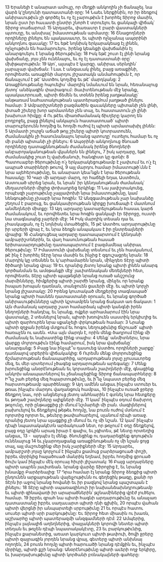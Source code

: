 13 Երանելի է անարատ ամուլը, որ մեղքի անկողին չի ճանաչել.
նա վարձ կ՚ընդունի դատաստանի օրը:
14 Նաեւ ներքինին, որ իր ձեռքով անիրաւութիւն չի գործել
եւ ոչ էլ չարութիւն է խորհել Տիրոջ մասին,
նրան ըստ իր հաւատի ընտիր շնորհ է տրուելու
եւ ցանկալի վիճակ՝ Տիրոջ տաճարում:
15 Արդարեւ, փառաւոր է բարի վաստակների պտուղը,
եւ անսխալ՝ իմաստութեան արմատը:
16 Շնացողների որդիները լինելու են պակասաւոր,
եւ պիտի ոչնչանայ ապօրինի անկողնու զաւակը:
17 Եւ եթէ նոյնիսկ երկարակեաց էլ լինեն, ոչնչութիւն են համարուելու.
իրենց կեանքի վախճանին էլ անարգուելու է նրանց ծերութիւնը:
18 Իսկ եթէ շուտ էլ լինի նրանց վախճանը, յոյս չեն ունենալու,
եւ ոչ էլ դատաստանի օրը՝ մխիթարութիւն:
19 Այո՛, այսպէս է կարգը. անիրաւ սերնդին՝ չարաչար վախճան:
1 Լաւ է անզաւակ լինել, բայց առաքինի,
որովհետեւ առաքինի մարդու յիշատակն անմահութիւն է,
որ ճանաչւում է թէ՛ Աստծու կողմից եւ թէ՛ մարդկանց:
2 Առաքինութեանը հպուելիս՝ մարդիկ նմանւում են նրան,
հեռանալուց յետոյ՝ անձկագին փափագում:
Յաւիտենութեան մէջ նրանք, պսակաւորուած, պիտի ճեմեն
եւ տօնեն իրենց յաղթանակը՝
անթառամ նահատակութեան պատերազմում յաղթած լինելու համար:
3 Ամբարիշտների բազմածին զաւակները պիտանի չեն լինի,
փտած շիւերը խոր արմատներ չեն տայ,
եւ հաստատուն չի լինի խախուտ հիմքը:
4 Ու թէեւ միառժամանակ ճիւղերը կարող են բողբոջել,
բայց լինելով անկայուն հաստատուած՝ պիտի տարուբերուեն հողմից
եւ հողմի ուժով էլ պիտի արմատախիլ լինեն:
5 Արմատի շուրջն աճած թոյլ շիւերը պիտի կոտրատուեն,
ժամանակին չի հասունանալու նրանց պտուղը՝ ուտելու համար
եւ ոչ մի բանի պիտանի չի լինելու:
6 Ապօրինի անկողնուց ծնուած որդիները
դատաքննութեան ժամանակ իրենց ծնողների անբարոյականութեան վկաներն են լինելու,
7 իսկ արդարը, եթէ ժամանակից շուտ էլ վախճանուի, հանգիստ կը գտնի:
8 Պատուաբեր ծերութիւնը ո՛չ երկարակեցութեամբ է չափւում
եւ ո՛չ էլ ապրած տարիների թուով,
9 այլ մարդու համար իմաստութի՛ւնն է նրա ալեհերութիւնը,
եւ անարատ կեա՛նքն է նրա ծերութեան հասակը:
10 Կար մի արդար մարդ, որ հաճելի եղաւ Աստծուն,
Աստուած սիրեց նրան,
եւ նրան՝ իր կենդանութեան ժամանակ՝ մեղաւորների միջից փոխադրեց երկինք:
11 Նա յափշտակուեց, որպէսզի չարութիւնը չայլափոխի նրա իմաստութիւնը,
կամ նենգութիւնը չխաբի նրա հոգին:
12 Անզգամութեան չար նախանձը շեղում է բարուց,
եւ ցանկասիրութեան կիրքը խուճապի է մատնում անմեղների միտքը:
13 Այդ արդարը կատարելութեան հասաւ կարճ ժամանակում,
եւ որովհետեւ նրա հոգին ցանկալի էր Տիրոջը,
ուստի նա տագնապեց չարերի մէջ:
14 Իսկ մարդիկ տեսան դա եւ չհասկացան,
ոչ էլ նոյնիսկ մտածեցին,
15 թէ Աստծու արդարութիւնը իր սրբերի վրայ է,
եւ նրա ձեռքն անպակաս է իր ընտրեալների վրայից:
16 Հանգուցեալ արդարը դատապարտում է կենդանի ամբարիշտներին,
եւ վաղ հասունութեան հասած երիտասարդութիւնը դատապարտում է բազմամեայ անիրաւ ծերութիւնը:
17 Իմաստունի վախճանը տեսնում եւ չեն հասկանում,
թէ ինչ է խորհել Տէրը նրա մասին
եւ ինչից է զգուշացրել նրան:
18 Մարդիկ կը տեսնեն եւ կ՚արհամարեն նրան,
մինչդեռ Տէրը պիտի ծիծաղի նրանց վրայ:
19 Եւ դրանից յետոյ նրանք պիտի լինեն անարգ կործանման եւ ամօթանքի մէջ՝
յաւիտենական մեռելների հետ,
որովհետեւ Տէրը պիտի պայթեցնի նրանց ուռած անշշունջ մարմինները,
հիմքերից պիտի շարժի նրանց,
մինչեւ որ նրանք իսպառ խոպան դառնան, տանջուեն ցաւերի մէջ.
եւ պիտի կորչի նրանց յիշատակը:
20 Իրենց կուտակած մեղքերից տագնապած՝
նրանք պիտի հասնեն դատաստանի օրուան,
եւ նրանց գործած անիրաւութիւնները պիտի կշտամբեն նրանց ճակատ առ ճակատ:
1 Այն ժամանակ արդարը շատ համարձակ պիտի կանգնի իրեն նեղողների հանդէպ,
եւ նրանք, ովքեր արհամարում էին նրա վաստակը,
2 տեսնելով նրան, պիտի խռովուեն սաստիկ երկիւղից
եւ պիտի զարհուրեն նրա սքանչելի փրկութեան համար:
3 Նրանք պիտի զղջան իրենց մտքում
եւ հոգու նեղութիւնից ճնշուած՝ պիտի հառաչեն ու ասեն.
«Սա այն մարդն է, որին մենք ծաղրում էինք մի ժամանակ
եւ նախատինք էինք տալիս:
4 Մենք՝ անմիտներս, նրա վարքը մոլորութիւն էինք համարում,
իսկ նրա վախճանը՝ անարգանք:
5 Բայց նա ինչպէ՞ս դասուեց Աստծու որդիների շարքը՝
դառնալով սրբերին վիճակակից:
6 Ուրեմն մենք մոլորուեցինք ճշմարտութեան ճանապարհից,
արդարութեան լոյսը չլուսաւորեց մեզ,
եւ մեր սրտերում չծագեց արդարութեան արեգակը:
7 Մենք խրուեցինք անօրէնութեան եւ կորստեան շաւիղների մէջ,
գնացինք անկոխ անապատներով եւ չճանաչեցինք Տիրոջ ճանապարհները:
8 Ի՞նչ շահ բերեց մեզ հպարտութիւնը,
եւ ի՞նչ նպաստ բերեց մեզ հարստութեամբ պարծենալը:
9 Այդ ամէնն անցաւ ինչպէս ստուեր
եւ թռաւ ինչպէս մարդու վաղանցուկ համբաւ,
10 ինչպէս ուռած ջրերը ճեղքող նաւ,
որի անցնելուց յետոյ անհնարին է գտնել նրա հետքերը
եւ թողած շաւիղները ալիքների մէջ.
11 կամ՝ ինչպէս օդում ճախրող թռչունը,
որի ընթացքից չի մնում նշմարելի մի բան.
մագիլներով բախուելով եւ ճեղքելով թեթեւ հողմը,
նա բուռն ուժով մտնում է ոլորտից ոլորտ
եւ, թեւերը թափահարելով, սլանում դէպի առաջ.
դրանից յետոյ նրա սլացքից չի մնում եւ ոչ մի նշան.
12 կամ՝ ինչպէս դէպի նպատակակէտն արձակուած նետ,
որ թռչում է օդը ճեղքելով,
բայց օդը կրկին արագ իրար է գալիս,
եւ չգիտես, թէ նետը որտեղից անցաւ,
13 -  այդպէս էլ մենք. ծնուեցինք ու դադարեցինք գոյութիւն ունենալուց
14 եւ չկարողացանք առաքինութեան ոչ մի նշան ցոյց տալ,
այլ մաշուեցինք մեր իսկ չարիքների մէջ:
15 Արդարեւ, ամբարշտի յոյսը կորչում է ինչպէս քամուց բարձրացուած փոշի,
իբրեւ մրրիկից հալածուած մանրիկ եղեամ,
իբրեւ հողմից ցրուած ծուխ
կամ ինչպէս մէկ օրուայ հիւրի յիշատակ:
16 Բայց արդարները պիտի ապրեն յաւիտեան.
նրանց վարձը Տիրոջից է,
եւ նրանց խնամքը Բարձրեալից:
17 Դրա համար էլ նրանք Տիրոջ ձեռքից պիտի ընդունեն
արքայութեան վայելչութիւնն ու գեղեցիկ թագը,
քանի որ Տէրն իր աջով նրանց հովանի եւ իր բազկով նրանց պաշտպան է լինելու:
18 Տէրը պիտի սպառազինուի իր նախանձախնդրութեամբ
եւ պիտի զինավառի իր արարածներին՝
թշնամիներից վրէժ լուծելու համար.
19 իբրեւ զրահ նա պիտի հագնի արդարութիւնը
եւ անաչառ դատաստանը իբրեւ սաղաւարտ պիտի դնի գլխին,
20 որպէս վահան պիտի վերցնի իր անպարտելի սրբութիւնը
21 եւ որպէս հատու սուսեր պիտի սրի բարկութիւնը:
Եւ Տիրոջ հետ միասին ու խառն,
աշխարհը պիտի պատերազմի անզգամների դէմ:
22 Ամպերից, ինչպէս լայնալիճ աղեղներից,
փայլակների կորովի նետեր պիտի տեղան
եւ թռչեն դէպի նպատակակէտը,
23 եւ բարկութիւնից, ինչպէս քարանետից, առատ կարկուտ պիտի թափուի,
ծովի ջրերը պիտի զայրագին յորդեն նրանց վրայ,
գետերը պիտի անխնայ ողողեն,
24 բուռն հողմը պիտի հարուածի նրանց դէմքին
եւ, ինչպէս մրրիկը, պիտի քշի նրանց:
Անօրէնութիւնը պիտի աւերի ողջ երկիրը,
եւ խարդախութիւնը պիտի կործանի բռնակալների գահերը:
